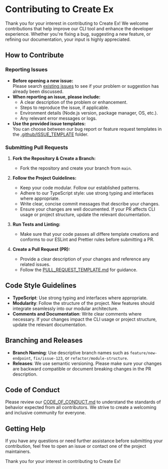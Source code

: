 # Contributing to Create Ex

Thank you for your interest in contributing to Create Ex! We welcome contributions that help improve our CLI tool and enhance the developer experience. Whether you're fixing a bug, suggesting a new feature, or refining our documentation, your input is highly appreciated.

## How to Contribute

### Reporting Issues

- **Before opening a new issue:**  
  Please search [existing issues](https://github.com/MoWael11/create-ex/issues) to see if your problem or suggestion has already been discussed.
- **When reporting an issue, please include:**
  - A clear description of the problem or enhancement.
  - Steps to reproduce the issue, if applicable.
  - Environment details (Node.js version, package manager, OS, etc.).
  - Any relevant error messages or logs.
- **Use the provided issue templates:**  
  You can choose between our bug report or feature request templates in the [.github/ISSUE_TEMPLATE](.github/ISSUE_TEMPLATE) folder.

### Submitting Pull Requests

1. **Fork the Repository & Create a Branch:**

   - Fork the repository and create your branch from `main`.

2. **Follow the Project Guidelines:**

   - Keep your code modular. Follow our established patterns.
   - Adhere to our TypeScript style: use strong typing and interfaces where appropriate.
   - Write clear, concise commit messages that describe your changes.
   - Ensure your changes are well documented. If your PR affects CLI usage or project structure, update the relevant documentation.

3. **Run Tests and Linting:**

   - Make sure that your code passes all differe template creations and conforms to our ESLint and Prettier rules before submitting a PR.

4. **Create a Pull Request (PR):**
   - Provide a clear description of your changes and reference any related issues.
   - Follow the [PULL_REQUEST_TEMPLATE.md](.github/PULL_REQUEST_TEMPLATE.md) for guidance.

## Code Style Guidelines

- **TypeScript**: Use strong typing and interfaces where appropriate.
- **Modularity**: Follow the structure of the project. New features should integrate seamlessly into our modular architecture.
- **Comments and Documentation**: Write clear comments where necessary. If your changes impact the CLI usage or project structure, update the relevant documentation.

## Branching and Releases

- **Branch Naming**: Use descriptive branch names such as `feature/new-endpoint`, `fix/issue-123`, or `refactor/module-structure`.
- **Releases**: We use semantic versioning. Please make sure your changes are backward compatible or document breaking changes in the PR description.

## Code of Conduct

Please review our [CODE_OF_CONDUCT.md](CODE_OF_CONDUCT.md) to understand the standards of behavior expected from all contributors. We strive to create a welcoming and inclusive community for everyone.

## Getting Help

If you have any questions or need further assistance before submitting your contribution, feel free to open an issue or contact one of the project maintainers.

Thank you for your interest in contributing to Create Ex!

